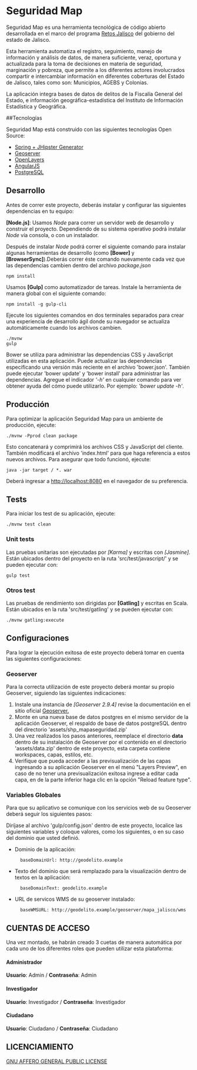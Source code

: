 # Seguridad Map

Seguridad Map es una herramienta tecnológica de código abierto desarrollada en el marco del programa [Retos Jalisco](https://retos.jalisco.gob.mx/) del gobierno del estado de Jalisco.
 
Esta herramienta automatiza el registro, seguimiento, manejo de información y análisis de datos, de manera suficiente, veraz, oportuna y actualizada para la toma de decisiones en materia de seguridad, marginación y pobreza, que permite a los diferentes actores involucrados compartir e intercambiar información en diferentes coberturas del Estado de Jalisco, tales como son: Municipios, AGEBS y Colonias.

La aplicación integra bases de datos de delitos de la Fiscalía General del Estado, e información geográfica-estadística del Instituto de Información Estadística y Geográfica.


##Tecnologías

Seguridad Map está construido con las siguientes tecnologías Open Source:

   * [Spring + JHipster Generator](http://www.jhipster.tech/)
   * [Geoserver](http://geoserver.org/)
   * [OpenLayers](https://openlayers.org/)
   * [AngularJS](https://angularjs.org/)
   * [PostgreSQL](https://www.postgresql.org/)


## Desarrollo


Antes de correr este proyecto, deberás instalar y configurar las siguientes dependencias en tu equipo:

__[Node.js]__:  Usamos _Node_ para correr un servidor web de desarrollo y construir el proyecto.
Dependiendo de su sistema operativo podrá instalar _Node_ vía consola, o con un instalador.

Después de instalar _Node_ podrá correr el siguiente comando para instalar algunas herramientas de desarrollo
(como __[Bower]__ y __[BrowserSync]__).Deberás correr éste comando nuevamente cada vez que las dependencias 
cambien dentro del archivo _package.json_

    npm install

Usamos __[Gulp]__ como automatizador de tareas. Instale la herramienta de manera global con el siguiente comando:

    npm install -g gulp-cli

Ejecute los siguientes comandos en dos terminales separados para crear una experiencia de desarrollo ágil donde su navegador
se actualiza automáticamente cuando los archivos cambien.

    ./mvnw
    gulp

Bower se utiliza para administrar las dependencias CSS y JavaScript utilizadas en esta aplicación. Puede actualizar las dependencias
especificando una versión más reciente en el archivo 'bower.json'. También puede ejecutar 'bower update' y 'bower install' para administrar las dependencias.
Agregue el indicador _'-h'_ en cualquier comando para ver obtener ayuda del cómo puede utilizarlo. Por ejemplo: _'bower update -h'_.


## Producción

Para optimizar la aplicación Seguridad Map para un ambiente de producción, ejecute:

    ./mvnw -Pprod clean package

Esto concatenará y comprimirá los archivos CSS y JavaScript del cliente. También modificará el archivo 'index.html' para que haga referencia a estos nuevos archivos.
Para asegurar que todo funcionó, ejecute:

    java -jar target / *. war

Deberá ingresar a [http://localhost:8080](http://localhost:8080) en el navegador de su preferencia.


## Tests

Para iniciar los test de su aplicación, ejecute:
    
    ./mvnw test clean

### Unit tests

Las pruebas unitarias son ejecutadas por _[Karma]_ y escritas con _[Jasmine]_. Están ubicados dentro del proyecto en la ruta
'src/test/javascript/' y se pueden ejecutar con:

    gulp test


### Otros test

Las pruebas de rendimiento son dirigidas por __[Gatling]__ y escritas en Scala. Están ubicados en  la ruta 'src/test/gatling' y se pueden ejecutar con:

    ./mvnw gatling:execute


## Configuraciones


Para lograr la ejecución exitosa de este proyecto deberá tomar en cuenta las siguientes configuraciones:

### Geoserver

Para la correcta utilización de este proyecto deberá montar su propio Geoserver, siguiendo las siguientes indicaciones:
 
1. Instale una instancia de _[Geoserver 2.9.4]_ revise la documentación en el sitio oficial [Geoserver.](http://docs.geoserver.org/)
1. Monte en una nueva base de datos postgres en el mismo servidor de la aplicación Geoserver, el respaldo de base de datos postgreSQL 
dentro del directorio 'assets/shp_mapaseguridad.zip'
1. Una vez realizados los pasos anteriores, reemplace el directorio __data__ dentro de su instalación de Geoserver por el contenido
en el directorio 'assets/data.zip' dentro de este proyecto, esta carpeta contiene workspaces, capas, estilos, etc. 
1. Verifique que pueda acceder a las previsualización de las capas ingresando a su aplicación Geoserver en el menú "Layers Preview",
en caso de no tener una previsualización exitosa ingrese a editar cada capa, en de la parte inferior haga clic en la opción "Reload feature type".


### Variables Globales

Para que su aplicativo se comunique con los servicios web de su Geoserver deberá seguir los siguientes pasos:


Diríjase al archivo 'gulp/config.json' dentro de este proyecto, localice las siguientes variables y coloque valores,
 como los siguientes, o en su caso del dominio que usted definió.
    

* Dominio de la aplicación:

        baseDomainUrl: http://geodelito.example

* Texto del dominio que será remplazado para la visualización dentro de textos en la aplicación:

        baseDomainText: geodelito.example
                
* URL de servicos WMS de su geoserver instalado:

        baseWMSURL: http://geodelito.example/geoserver/mapa_jalisco/wms


## CUENTAS DE ACCESO

Una vez montado, se habrán creado 3 cuetas de manera automática por cada uno de los diferentes roles
que pueden utilizar esta plataforma:

#### Administrador
__Usuario__: Admin / 
__Contraseña__: Admin


#### Investigador
__Usuario__: Investigador /
__Contraseña__: Investigador


#### Ciudadano
__Usuario__: Ciudadano /
__Contraseña__: Ciudadano


## LICENCIAMIENTO

[GNU AFFERO GENERAL PUBLIC LICENSE](https://www.gnu.org/licenses/licenses.es.html#AGPL)
